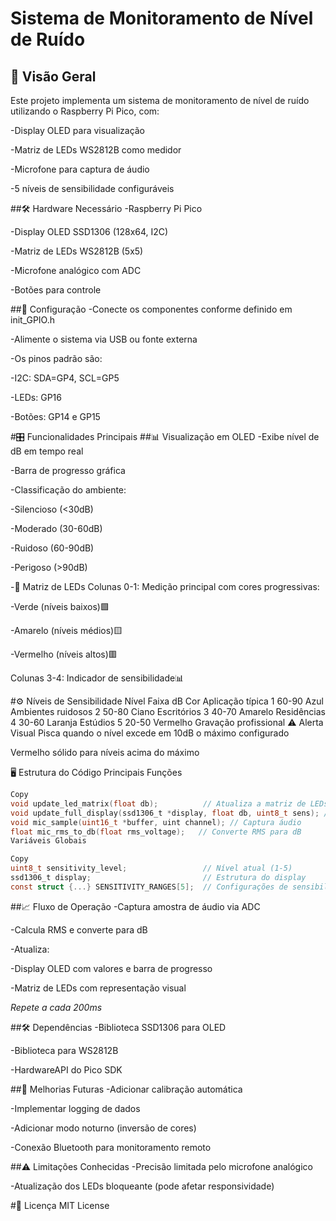 # Sistema de Monitoramento de Nível de Ruído
## 📌 Visão Geral
Este projeto implementa um sistema de monitoramento de nível de ruído utilizando o Raspberry Pi Pico, com:

-Display OLED para visualização

-Matriz de LEDs WS2812B como medidor

-Microfone para captura de áudio

-5 níveis de sensibilidade configuráveis

##🛠️ Hardware Necessário
-Raspberry Pi Pico

-Display OLED SSD1306 (128x64, I2C)

-Matriz de LEDs WS2812B (5x5)

-Microfone analógico com ADC

-Botões para controle

##🔧 Configuração
-Conecte os componentes conforme definido em init_GPIO.h

-Alimente o sistema via USB ou fonte externa

-Os pinos padrão são:

-I2C: SDA=GP4, SCL=GP5

-LEDs: GP16

-Botões: GP14 e GP15

#🎛️ Funcionalidades Principais
##📊 Visualização em OLED
-Exibe nível de dB em tempo real

-Barra de progresso gráfica

-Classificação do ambiente:

-Silencioso (<30dB)

-Moderado (30-60dB)

-Ruidoso (60-90dB)

-Perigoso (>90dB)

-🌈 Matriz de LEDs
Colunas 0-1: Medição principal com cores progressivas:

-Verde (níveis baixos)🟩

-Amarelo (níveis médios)🟨

-Vermelho (níveis altos)🟥

Colunas 3-4: Indicador de sensibilidade📊

#⚙️ Níveis de Sensibilidade
Nível	Faixa dB	Cor	Aplicação típica
1	60-90	Azul	Ambientes ruidosos
2	50-80	Ciano	Escritórios
3	40-70	Amarelo	Residências
4	30-60	Laranja	Estúdios
5	20-50	Vermelho	Gravação profissional
⚠️ Alerta Visual
Pisca quando o nível excede em 10dB o máximo configurado

Vermelho sólido para níveis acima do máximo

🖥️ Estrutura do Código
Principais Funções
```c
Copy
void update_led_matrix(float db);          // Atualiza a matriz de LEDs
void update_full_display(ssd1306_t *display, float db, uint8_t sens); // Atualiza OLED
void mic_sample(uint16_t *buffer, uint channel); // Captura áudio
float mic_rms_to_db(float rms_voltage);   // Converte RMS para dB
Variáveis Globais

Copy
uint8_t sensitivity_level;                 // Nível atual (1-5)
ssd1306_t display;                         // Estrutura do display
const struct {...} SENSITIVITY_RANGES[5];  // Configurações de sensibilidade
```
##📈 Fluxo de Operação
-Captura amostra de áudio via ADC

-Calcula RMS e converte para dB

-Atualiza:

-Display OLED com valores e barra de progresso

-Matriz de LEDs com representação visual

*Repete a cada 200ms*

##🛠️ Dependências
-Biblioteca SSD1306 para OLED

-Biblioteca para WS2812B

-HardwareAPI do Pico SDK

##🔄 Melhorias Futuras
-Adicionar calibração automática

-Implementar logging de dados

-Adicionar modo noturno (inversão de cores)

-Conexão Bluetooth para monitoramento remoto

##⚠️ Limitações Conhecidas
-Precisão limitada pelo microfone analógico

-Atualização dos LEDs bloqueante (pode afetar responsividade)

#📄 Licença
MIT License
